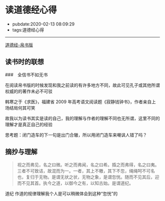 # 读道德经心得

- pubdate:2020-02-13 08:09:29
- tags:道德经心得

---

[道德经-帛书版](./帛书版-道德经)

## 读书时的联想

###　全信书不如无书

在阅读帛书版的时候发现和我之前读的有许多地方不同，故此可见孔子或其他所谓权威的的著作未必不可驳

韩寒之于《求医》，福建省 2009 年高考语文阅读题《寂静钱钟书》，作者亲自上场结局何其可笑

故我以为读书其实是读的自己，我的理解与作者的理解不同也无所谓，这里不同的理解才是真正自己的经验

思考题：闭门造车的下一句是出门合辙，所以用闭门造车来嘲讽人错了吗？

## 摘抄与理解

> 视之而弗见，名之曰微。听之而弗闻，名之曰希。捪之而弗得，名之曰夷。三者不可致诘，故混而为一。一者，其上不皦，其下不忽，绳绳呵不可名也，复归于无物。是谓无状之状，无物之象，是谓忽恍。随而不见其后，迎而不见其首。执今之道，以御今之有，以知古始。是谓道纪。

道纪 作道的规律理解我个人是可以稍微体会到这种“忽恍”的
